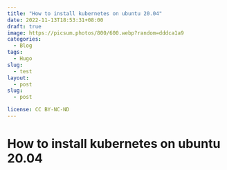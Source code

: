 ```yaml
---
title: "How to install kubernetes on ubuntu 20.04"
date: 2022-11-13T18:53:31+08:00
draft: true
image: https://picsum.photos/800/600.webp?random=dddca1a9
categories:
  - Blog
tags:
  - Hugo
slug:
  - test
layout: 
  - post
slug: 
  - post

license: CC BY-NC-ND
---
```


# How to install kubernetes on ubuntu 20.04



